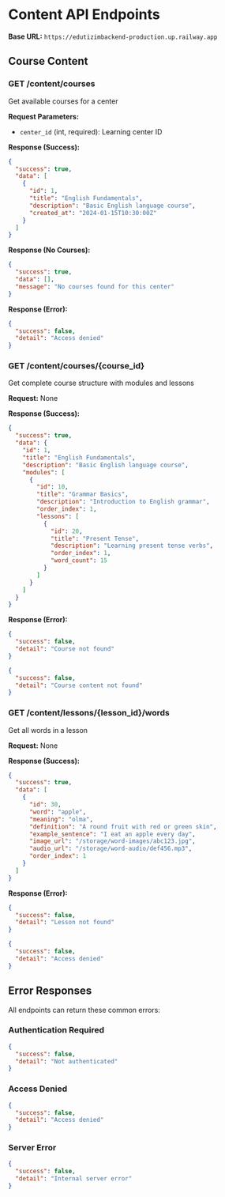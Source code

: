 # Content API Endpoints

**Base URL:** `https://edutizimbackend-production.up.railway.app`

## Course Content

### GET /content/courses
Get available courses for a center

**Request Parameters:**
- `center_id` (int, required): Learning center ID

**Response (Success):**
```json
{
  "success": true,
  "data": [
    {
      "id": 1,
      "title": "English Fundamentals",
      "description": "Basic English language course",
      "created_at": "2024-01-15T10:30:00Z"
    }
  ]
}
```

**Response (No Courses):**
```json
{
  "success": true,
  "data": [],
  "message": "No courses found for this center"
}
```

**Response (Error):**
```json
{
  "success": false,
  "detail": "Access denied"
}
```

### GET /content/courses/{course_id}
Get complete course structure with modules and lessons

**Request:** None

**Response (Success):**
```json
{
  "success": true,
  "data": {
    "id": 1,
    "title": "English Fundamentals",
    "description": "Basic English language course",
    "modules": [
      {
        "id": 10,
        "title": "Grammar Basics",
        "description": "Introduction to English grammar",
        "order_index": 1,
        "lessons": [
          {
            "id": 20,
            "title": "Present Tense",
            "description": "Learning present tense verbs",
            "order_index": 1,
            "word_count": 15
          }
        ]
      }
    ]
  }
}
```

**Response (Error):**
```json
{
  "success": false,
  "detail": "Course not found"
}
```

```json
{
  "success": false,
  "detail": "Course content not found"
}
```

### GET /content/lessons/{lesson_id}/words
Get all words in a lesson

**Request:** None

**Response (Success):**
```json
{
  "success": true,
  "data": [
    {
      "id": 30,
      "word": "apple",
      "meaning": "olma",
      "definition": "A round fruit with red or green skin",
      "example_sentence": "I eat an apple every day",
      "image_url": "/storage/word-images/abc123.jpg",
      "audio_url": "/storage/word-audio/def456.mp3",
      "order_index": 1
    }
  ]
}
```

**Response (Error):**
```json
{
  "success": false,
  "detail": "Lesson not found"
}
```

```json
{
  "success": false,
  "detail": "Access denied"
}
```

## Error Responses

All endpoints can return these common errors:

### Authentication Required
```json
{
  "success": false,
  "detail": "Not authenticated"
}
```

### Access Denied
```json
{
  "success": false,
  "detail": "Access denied"
}
```

### Server Error
```json
{
  "success": false,
  "detail": "Internal server error"
}
```